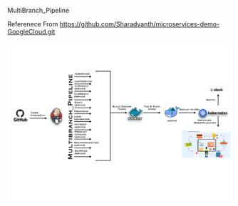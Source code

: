 MultiBranch_Pipeline

Referenece From https://github.com/Sharadvanth/microservices-demo-GoogleCloud.git 

![Architecture](https://github.com/Sharadvanth/MultibranchPipeline/blob/main/Documents/E-commerce.jpg)

